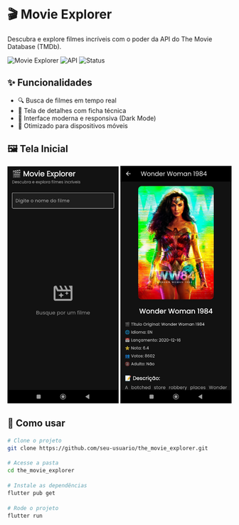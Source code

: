 # 🎬 Movie Explorer

Descubra e explore filmes incríveis com o poder da API do The Movie Database (TMDb).

![Movie Explorer](https://img.shields.io/badge/Flutter-%2302569B.svg?style=flat&logo=flutter&logoColor=white)
![API](https://img.shields.io/badge/TMDb-API-green)
![Status](https://img.shields.io/badge/status-em%20desenvolvimento-yellow)

## ✨ Funcionalidades

- 🔍 Busca de filmes em tempo real
- 📄 Tela de detalhes com ficha técnica
- 🎨 Interface moderna e responsiva (Dark Mode)
- 📱 Otimizado para dispositivos móveis

## 🖼️ Tela Inicial

<img src="screenshots/home.jpeg" width="250"/>
<img src="screenshots/details.jpeg" width="250"/>

## 🚀 Como usar

```bash
# Clone o projeto
git clone https://github.com/seu-usuario/the_movie_explorer.git

# Acesse a pasta
cd the_movie_explorer

# Instale as dependências
flutter pub get

# Rode o projeto
flutter run
